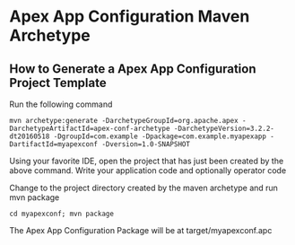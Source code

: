 Apex App Configuration Maven Archetype
======================================

How to Generate a Apex App Configuration Project Template
---------------------------------------------------------

Run the following command

    mvn archetype:generate -DarchetypeGroupId=org.apache.apex -DarchetypeArtifactId=apex-conf-archetype -DarchetypeVersion=3.2.2-dt20160518 -DgroupId=com.example -Dpackage=com.example.myapexapp -DartifactId=myapexconf -Dversion=1.0-SNAPSHOT

Using your favorite IDE, open the project that has just been created by the above command.
Write your application code and optionally operator code 

Change to the project directory created by the maven archetype and run mvn package

    cd myapexconf; mvn package

The Apex App Configuration Package will be at target/myapexconf.apc
